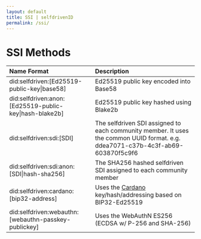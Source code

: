 ```yaml
---
layout: default
title: SSI | selfdrivenID
permalink: /ssi/
---
```


# SSI Methods

| **Name Format** | **Description** |
|:-----------------|:-----------------|
| did:selfdriven:[Ed25519-public-key\|base58] | Ed25519 public key encoded into Base58 |
| did:selfdriven:anon:[Ed25519-public-key\|hash-blake2b] | Ed25519 public key hashed using Blake2b |
| did:selfdriven:sdi:[SDI] | The selfdriven SDI assigned to each community member. It uses the common UUID format. e.g. ddea7071-c37b-4c3f-ab69-603870f5c9f6 |
| did:selfdriven:sdi:anon:[SDI\|hash-sha256] | The SHA256 hashed selfdriven SDI assigned to each community member |
| did:selfdriven:cardano:[bip32-address] | Uses the [Cardano](https://selfdriven.fyi/on-chain) key/hash/addressing based on BIP32-Ed25519 |
| did:selfdriven:webauthn:[webauthn-passkey-publickey] | Uses the WebAuthN ES256 (ECDSA w/ P-256 and SHA-256) |